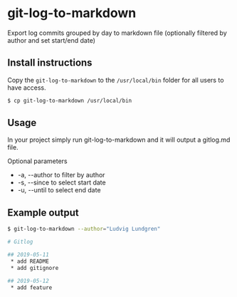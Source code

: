 # git-log-to-markdown

Export log commits grouped by day to markdown file (optionally filtered by author and set start/end date)

## Install instructions

Copy the `git-log-to-markdown` to the `/usr/local/bin` folder for all users to have access.

```bash
$ cp git-log-to-markdown /usr/local/bin
```

## Usage

In your project simply run git-log-to-markdown and it will output a gitlog.md file.

Optional parameters

 - -a, --author       to filter by author
 - -s, --since        to select start date
 - -u, --until        to select end date

## Example output

```bash
$ git-log-to-markdown --author="Ludvig Lundgren"

# Gitlog

## 2019-05-11
 * add README
 * add gitignore

## 2019-05-12
 * add feature
```

